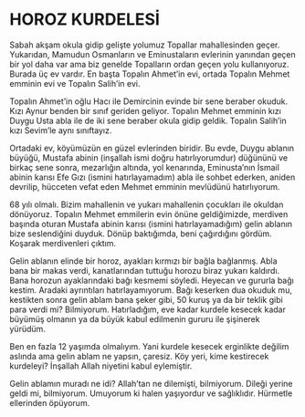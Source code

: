 # HOROZ KURDELESİ

Sabah akşam okula gidip gelişte yolumuz Topallar mahallesinden geçer. Yukarıdan, Mamudun Osmanların ve Eminustaların evlerinin yanından geçen bir yol daha var ama biz genelde Topalların ordan geçen yolu kullanıyoruz. Burada üç ev vardır. En başta Topalın Ahmet’in evi, ortada Topalın Mehmet emminin evi ve Topalın Salih’in evi.

Topalın Ahmet’in oğlu Hacı ile Demircinin evinde bir sene beraber okuduk. Kızı Aynur benden bir sınıf geriden geliyor. Topalın Mehmet emminin kızı Duygu Usta abla ile de iki sene beraber okula gidip geldik. Topalın Salih’in kızı Sevim’le aynı sınıftayız.

Ortadaki ev, köyümüzün en güzel evlerinden biridir. Bu evde, Duygu ablanın büyüğü, Mustafa abinin (inşallah ismi doğru hatırlıyorumdur) düğününü ve birkaç sene sonra, mezarlığın altında, yol kenarında, Eminusta’nın İsmail abinin karısı Efe Gızı (ismini hatırlayamadım) abla ile sohbet ederken, aniden devrilip, hücceten vefat eden Mehmet emminin mevlüdünü hatırlıyorum.

68 yılı olmalı. Bizim mahallenin ve yukarı mahallenin çocukları ile okuldan dönüyoruz. Topalın Mehmet emmilerin evin önüne geldiğimizde, merdiven başında oturan Mustafa abinin karısı (ismini hatırlayamadığım) gelin ablanın bize seslendiğini duyduk. Dönüp baktığımda, beni çağırdığını gördüm. Koşarak merdivenleri çıktım.

Gelin ablanın elinde bir horoz, ayakları kırmızı bir bağla bağlanmış. Abla bana bir makas verdi, kanatlarından tuttuğu horozu biraz yukarı kaldırdı. Bana horozun ayaklarındaki bağı kesmemi söyledi. Heyecan ve gururla bağı kestim. Aradaki ayrıntıları hatırlayamıyorum. Bağı keserken dua okuduk mu, kestikten sonra gelin ablam bana şeker gibi, 50 kuruş ya da bir teklik gibi para verdi mi? Bilmiyorum. Hatırladığım, eve kadar kurdele kesecek kadar büyümüş olmanın ya da büyük kabul edilmenin gururu ile şişinerek yürüdüm.

Ben en fazla 12 yaşımda olmalıyım. Yani kurdele kesecek erginlikte değilim aslında ama gelin ablam ne yapsın, çaresiz. Köy yeri, kime kestirecek kurdeleyi? İnşallah Allah niyetini kabul eylemiştir.

Gelin ablamın muradı ne idi? Allah’tan ne dilemişti, bilmiyorum. Dileği yerine geldi mi, bilmiyorum. Umuyorum ki halen yaşıyordur ve sağlıklıdır. Hürmetle ellerinden öpüyorum.
